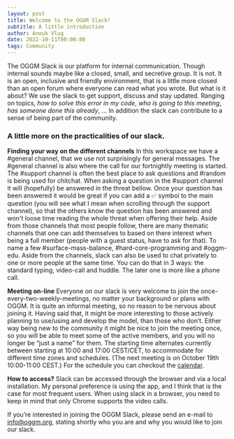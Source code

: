```yaml
---
layout: post
title: Welcome to the OGGM Slack!
subtitle: A little introduction
author: Anouk Vlug
date: 2022-10-11T00:00:00
tags: Community
---
```


The OGGM Slack is our platform for internal communication. 
Though internal sounds maybe like a closed, small, and secretive 
group. It is not. It is an open, inclusive and friendly environment, 
that is a little more closed than an open forum where everyone 
can read what you wrote. But what is it about? We use the slack to 
get support, discuss and stay updated. Ranging on topics, <i>how to 
solve this error in my code</i>, <i>who is going to this meeting</i>, <i>has 
someone done this already</i>, … In addition the slack can contribute 
to a sense of being part of the community.

### A little more on the practicalities of our slack.

<b>Finding your way on the different channels</b>
In this workspace we have a #general channel, that we use not 
surprisingly for general messages. The #general channel is also 
where the call for our fortnightly meeting is started. The 
#support channel is often the best place to ask questions and 
#random is being used for chitchat.
When asking a question in the #support channel it will (hopefully) 
be answered in the threat bellow. Once your question has been 
answered it would be great if you can add a :white_check_mark: 
symbol to the main question (you will see what I mean when 
scrolling through the support channel), so that the others 
know the question has been answered and won't loose time reading 
the whole threat when offering their help.
Aside from those channels that most people follow, there are 
many thematic channels that one can add themselves to based on 
there interest when being a full member (people with a guest status, 
have to ask for that). To name a few #surface-mass-balance, 
#hard-core-programming and #oggm-edu. Aside from the channels, 
slack can also be used to chat privately to one or more people 
at the same time. You can do that in 3 ways: the standard typing, 
video-call and huddle. The later one is more like a phone call.  

<b>Meeting on-line</b>
Everyone on our slack is very welcome to join the 
once-every-two-weekly-meetings, no matter your background or 
plans with OGGM. It is quite an informal meeting, so no reason to 
be nervous about joining it. Having said that, it might be more 
interesting to those actively planning to use/using and develop the 
model, than those who don’t. Either way being new to the community 
it might be nice to join the meeting once, so you will be able to 
meet some of the active members, and you will no longer be “just a 
name” for them. The starting time alternates currently between 
starting at 10:00 and 17:00 CEST/CET, to accommodate for different 
time zones and schedules. (The next meeting is on October 19th 
10:00-11:00 CEST.) For the schedule you can checkout the 
[calendar](https://oggm.org/meetings/).

<b>How to access?</b>
Slack can be accessed through the browser and via a local 
installation. My personal preference is using the app, and I 
think that is the case for most frequent users. When using slack 
in a browser, you need to keep in mind that only Chrome supports 
the video calls. 

If you’re interested in joining the OGGM Slack, please send an 
e-mail to [info@oggm.org](mailto:info@oggm.org), stating shortly 
who you are and why you would like to join our slack.
